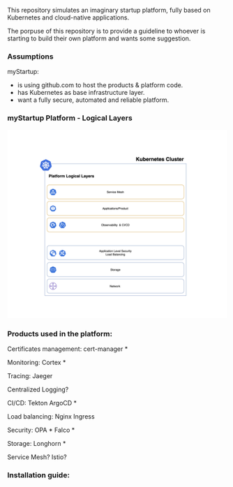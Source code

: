 This repository simulates an imaginary startup platform, fully based on Kubernetes and cloud-native applications.

The porpuse of this repository is to provide a guideline to whoever is starting to build their own platform and wants some suggestion.

### Assumptions

myStartup:

* is using github.com to host the products & platform code.
* has Kubernetes as base infrastructure layer.
* want a fully secure, automated and reliable platform.


### myStartup Platform - Logical Layers

![myStartup Platform Logical Diagram](myStartupPlatform.png)


### Products used in the platform:

Certificates management:
cert-manager *

Monitoring:
Cortex * 

Tracing:
Jaeger

Centralized Logging?


CI/CD:
Tekton
ArgoCD * 


Load balancing:
Nginx Ingress

Security:
OPA *
Falco *

Storage:
Longhorn * 

Service Mesh?
Istio?

### Installation guide: